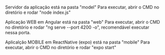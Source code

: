 Servidor da aplicação está na pasta "model"
Para executar, abrir o CMD no diretório e rodar "node index.js"

Aplicação WEB em Angular está na pasta "web"
Para executar, abrir o CMD no diretório e rodar "ng serve --port 4200 -o", recomendável executar nessa porta.

Aplicalção MOBILE em ReactNative (expo) está na pasta "mobile"
Para executar, abrir o CMD no diretório e rodar "expo start"